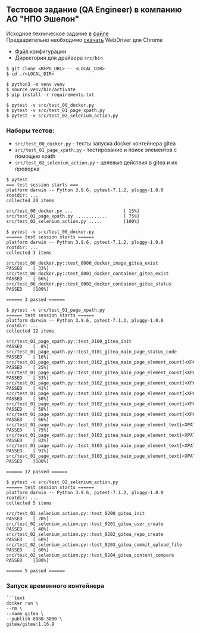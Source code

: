 ## Тестовое задание (QA Engineer) в компанию АО "НПО Эшелон"

Исходное техническое задание в [файле](./TECH.md)   
Предварительно необходимо [скачать](https://chromedriver.chromium.org/downloads) WebDriver для Chrome
- [Файл](src/config/main.json) конфигурации
- Директория для драйвера `src/bin`

```text
$ git clone <REPO_URL> -- <LOCAL_DIR>
$ cd ./<LOCAL_DIR>

$ python3 -m venv venv
$ source venv/bin/activate
$ pip install -r requirements.txt

$ pytest -v src/test_00_docker.py
$ pytest -v src/test_01_page_xpath.py 
$ pytest -v src/test_02_selenium_action.py
```


### Наборы тестов:
- `src/test_00_docker.py` - тесты запуска docker контейнера gitea
- `src/test_01_page_xpath.py` - тестирование и поиск элементов с помощью xpath
- `src/test_02_selenium_action.py` - целевые действия в gitea и их проверка


```text
$ pytest
=== test session starts ===
platform darwin -- Python 3.9.6, pytest-7.1.2, pluggy-1.0.0
rootdir: ...
collected 20 items

src/test_00_docker.py ...                   [ 15%]
src/test_01_page_xpath.py ............      [ 75%]
src/test_02_selenium_action.py .....        [100%]
```

```text
$ pytest -v src/test_00_docker.py
====== test session starts ======
platform darwin -- Python 3.9.6, pytest-7.1.2, pluggy-1.0.0
rootdir: ...
collected 3 items

src/test_00_docker.py::test_0000_docker_image_gitea_exist         PASSED    [ 33%]
src/test_00_docker.py::test_0001_docker_container_gitea_exist     PASSED    [ 66%]
src/test_00_docker.py::test_0002_docker_container_gitea_status    PASSED    [100%]

====== 3 passed ======
```

```text
$ pytest -v src/test_01_page_xpath.py 
====== test session starts ======
platform darwin -- Python 3.9.6, pytest-7.1.2, pluggy-1.0.0
rootdir: ...
collected 12 items

src/test_01_page_xpath.py::test_0100_gitea_init                                PASSED    [  8%]
src/test_01_page_xpath.py::test_0101_gitea_main_page_status_code               PASSED    [ 16%]
src/test_01_page_xpath.py::test_0102_gitea_main_page_element_count[<XPATH>]    PASSED    [ 25%]
src/test_01_page_xpath.py::test_0102_gitea_main_page_element_count[<XPATH>]    PASSED    [ 33%]
src/test_01_page_xpath.py::test_0102_gitea_main_page_element_count[<XPATH>]    PASSED    [ 41%]
src/test_01_page_xpath.py::test_0102_gitea_main_page_element_count[<XPATH>]    PASSED    [ 50%]
src/test_01_page_xpath.py::test_0102_gitea_main_page_element_count[<XPATH>]    PASSED    [ 58%]
src/test_01_page_xpath.py::test_0102_gitea_main_page_element_count[<XPATH>]    PASSED    [ 66%]
src/test_01_page_xpath.py::test_0103_gitea_main_page_element_text[<XPATH>]     PASSED    [ 75%]
src/test_01_page_xpath.py::test_0103_gitea_main_page_element_text[<XPATH>]     PASSED    [ 83%]
src/test_01_page_xpath.py::test_0103_gitea_main_page_element_text[<XPATH>]     PASSED    [ 91%]
src/test_01_page_xpath.py::test_0103_gitea_main_page_element_text[<XPATH>]     PASSED    [100%]

====== 12 passed ======
```

```text
$ pytest -v src/test_02_selenium_action.py
====== test session starts ======
platform darwin -- Python 3.9.6, pytest-7.1.2, pluggy-1.0.0
rootdir: ...
collected 5 items

src/test_02_selenium_action.py::test_0200_gitea_init                  PASSED    [ 20%]
src/test_02_selenium_action.py::test_0201_gitea_user_create           PASSED    [ 40%]
src/test_02_selenium_action.py::test_0202_gitea_repo_create           PASSED    [ 60%]
src/test_02_selenium_action.py::test_0203_gitea_commit_upload_file    PASSED    [ 80%]
src/test_02_selenium_action.py::test_0204_gitea_content_compare       PASSED    [100%]

====== 5 passed ======
```

### Запуск временного контейнера
```text
```text
docker run \
--rm \
--name gitea \
--publish 8080:3000 \
gitea/gitea:1.16.9
```
```

